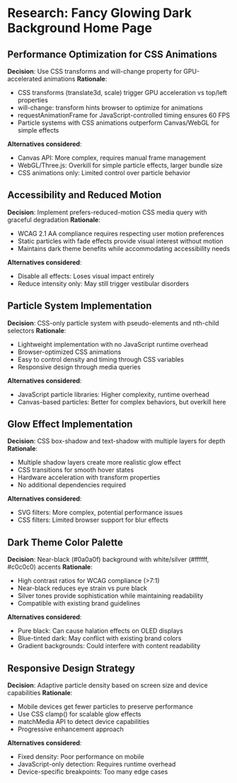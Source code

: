 # Research: Fancy Glowing Dark Background Home Page

## Performance Optimization for CSS Animations

**Decision**: Use CSS transforms and will-change property for GPU-accelerated animations
**Rationale**: 
- CSS transforms (translate3d, scale) trigger GPU acceleration vs top/left properties
- will-change: transform hints browser to optimize for animations
- requestAnimationFrame for JavaScript-controlled timing ensures 60 FPS
- Particle systems with CSS animations outperform Canvas/WebGL for simple effects

**Alternatives considered**:
- Canvas API: More complex, requires manual frame management
- WebGL/Three.js: Overkill for simple particle effects, larger bundle size
- CSS animations only: Limited control over particle behavior

## Accessibility and Reduced Motion

**Decision**: Implement prefers-reduced-motion CSS media query with graceful degradation
**Rationale**:
- WCAG 2.1 AA compliance requires respecting user motion preferences
- Static particles with fade effects provide visual interest without motion
- Maintains dark theme benefits while accommodating accessibility needs

**Alternatives considered**:
- Disable all effects: Loses visual impact entirely
- Reduce intensity only: May still trigger vestibular disorders

## Particle System Implementation

**Decision**: CSS-only particle system with pseudo-elements and nth-child selectors
**Rationale**:
- Lightweight implementation with no JavaScript runtime overhead
- Browser-optimized CSS animations
- Easy to control density and timing through CSS variables
- Responsive design through media queries

**Alternatives considered**:
- JavaScript particle libraries: Higher complexity, runtime overhead
- Canvas-based particles: Better for complex behaviors, but overkill here

## Glow Effect Implementation

**Decision**: CSS box-shadow and text-shadow with multiple layers for depth
**Rationale**:
- Multiple shadow layers create more realistic glow effect
- CSS transitions for smooth hover states
- Hardware acceleration with transform properties
- No additional dependencies required

**Alternatives considered**:
- SVG filters: More complex, potential performance issues
- CSS filters: Limited browser support for blur effects

## Dark Theme Color Palette

**Decision**: Near-black (#0a0a0f) background with white/silver (#ffffff, #c0c0c0) accents
**Rationale**:
- High contrast ratios for WCAG compliance (>7:1)
- Near-black reduces eye strain vs pure black
- Silver tones provide sophistication while maintaining readability
- Compatible with existing brand guidelines

**Alternatives considered**:
- Pure black: Can cause halation effects on OLED displays
- Blue-tinted dark: May conflict with existing brand colors
- Gradient backgrounds: Could interfere with content readability

## Responsive Design Strategy

**Decision**: Adaptive particle density based on screen size and device capabilities
**Rationale**:
- Mobile devices get fewer particles to preserve performance
- Use CSS clamp() for scalable glow effects
- matchMedia API to detect device capabilities
- Progressive enhancement approach

**Alternatives considered**:
- Fixed density: Poor performance on mobile
- JavaScript-only detection: Requires runtime overhead
- Device-specific breakpoints: Too many edge cases